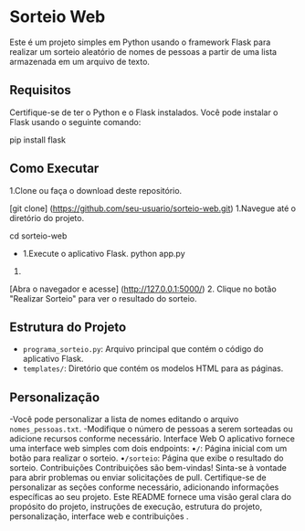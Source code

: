 # Sorteio Web

Este é um projeto simples em Python usando o framework Flask para realizar um sorteio aleatório de nomes de pessoas a partir de uma lista armazenada em um arquivo de texto.

## Requisitos

Certifique-se de ter o Python e o Flask instalados. Você pode instalar o Flask usando o seguinte comando:

pip install flask

 ## Como Executar


1.Clone ou faça o download deste repositório.

[git clone] (https://github.com/seu-usuario/sorteio-web.git)
1.Navegue até o diretório do projeto.


cd sorteio-web
 - 1.Execute o aplicativo Flask.
python app.py
1.
[Abra o navegador e acesse] (http://127.0.0.1:5000/)
2.
Clique no botão "Realizar Sorteio" para ver o resultado do sorteio.


 ## Estrutura do Projeto
- `programa_sorteio.py`: Arquivo principal que contém o código do aplicativo Flask.
- `templates/`: Diretório que contém os modelos HTML para as páginas.


## Personalização
 -Você pode personalizar a lista de nomes editando o arquivo `nomes_pessoas.txt`.
 -Modifique o número de pessoas a serem sorteadas ou adicione recursos conforme necessário.
Interface Web
O aplicativo fornece uma interface web simples com dois endpoints:
•`/`: Página inicial com um botão para realizar o sorteio.
•`/sorteio`: Página que exibe o resultado do sorteio.
Contribuições
Contribuições são bem-vindas! Sinta-se à vontade para abrir problemas ou enviar solicitações de pull.
Certifique-se de personalizar as seções conforme necessário, adicionando informações específicas ao seu projeto. Este README fornece uma visão geral clara do propósito do projeto, instruções de execução, estrutura do projeto, personalização, interface web e contribuições .
 
 
